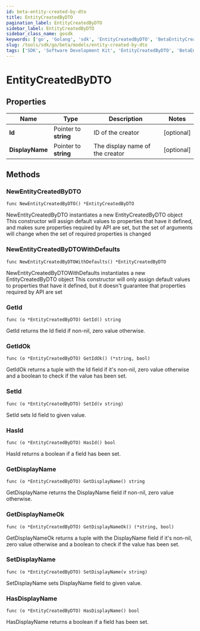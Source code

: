 ```yaml
---
id: beta-entity-created-by-dto
title: EntityCreatedByDTO
pagination_label: EntityCreatedByDTO
sidebar_label: EntityCreatedByDTO
sidebar_class_name: gosdk
keywords: ['go', 'Golang', 'sdk', 'EntityCreatedByDTO', 'BetaEntityCreatedByDTO'] 
slug: /tools/sdk/go/beta/models/entity-created-by-dto
tags: ['SDK', 'Software Development Kit', 'EntityCreatedByDTO', 'BetaEntityCreatedByDTO']
---
```


# EntityCreatedByDTO

## Properties

Name | Type | Description | Notes
------------ | ------------- | ------------- | -------------
**Id** | Pointer to **string** | ID of the creator | [optional] 
**DisplayName** | Pointer to **string** | The display name of the creator | [optional] 

## Methods

### NewEntityCreatedByDTO

`func NewEntityCreatedByDTO() *EntityCreatedByDTO`

NewEntityCreatedByDTO instantiates a new EntityCreatedByDTO object
This constructor will assign default values to properties that have it defined,
and makes sure properties required by API are set, but the set of arguments
will change when the set of required properties is changed

### NewEntityCreatedByDTOWithDefaults

`func NewEntityCreatedByDTOWithDefaults() *EntityCreatedByDTO`

NewEntityCreatedByDTOWithDefaults instantiates a new EntityCreatedByDTO object
This constructor will only assign default values to properties that have it defined,
but it doesn't guarantee that properties required by API are set

### GetId

`func (o *EntityCreatedByDTO) GetId() string`

GetId returns the Id field if non-nil, zero value otherwise.

### GetIdOk

`func (o *EntityCreatedByDTO) GetIdOk() (*string, bool)`

GetIdOk returns a tuple with the Id field if it's non-nil, zero value otherwise
and a boolean to check if the value has been set.

### SetId

`func (o *EntityCreatedByDTO) SetId(v string)`

SetId sets Id field to given value.

### HasId

`func (o *EntityCreatedByDTO) HasId() bool`

HasId returns a boolean if a field has been set.

### GetDisplayName

`func (o *EntityCreatedByDTO) GetDisplayName() string`

GetDisplayName returns the DisplayName field if non-nil, zero value otherwise.

### GetDisplayNameOk

`func (o *EntityCreatedByDTO) GetDisplayNameOk() (*string, bool)`

GetDisplayNameOk returns a tuple with the DisplayName field if it's non-nil, zero value otherwise
and a boolean to check if the value has been set.

### SetDisplayName

`func (o *EntityCreatedByDTO) SetDisplayName(v string)`

SetDisplayName sets DisplayName field to given value.

### HasDisplayName

`func (o *EntityCreatedByDTO) HasDisplayName() bool`

HasDisplayName returns a boolean if a field has been set.


